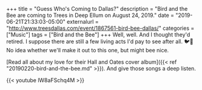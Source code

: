 +++
title = "Guess Who's Coming to Dallas?"
description = "Bird and the Bee are coming to Trees in Deep Ellum on August 24, 2019."
date = "2019-06-21T21:33:03-05:00"
externalurl = "http://www.treesdallas.com/event/1867561-bird-bee-dallas/"
categories = ["Music"]
tags = ["Bird and the Bee"]
+++
Well, well. And I thought they'd retired. I suppose there are still a few living acts I'd pay to see after all. 🐦🐝  No idea whether we'll make it out to this one, but might bee nice.

[Read all about my love for their Hall and Oates cover album]({{< ref "20190220-bird-and-the-bee.md" >}}). And give those songs a deep listen.

{{< youtube lW8aFSchq4M >}}